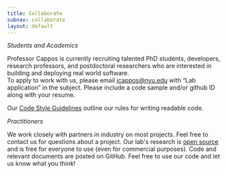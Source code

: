 ```yaml
---
title: Collaborate
subnav: collaborate
layout: default
---
```


*Students and Academics*

Professor Cappos is currently recruiting talented PhD students, developers, 
research professors, and postdoctoral researchers who are interested in 
building and deploying real world software.  
To apply to work with us, please email 
<a href="mailto:jcappos@nyu.edu">jcappos@nyu.edu</a> with “Lab application” in 
the subject.  Please include a code sample and/or github ID along with 
your resume.  

Our <a href="https://github.com/secure-systems-lab/code-style-guidelines">Code
Style Guidelines</a> outline our rules for writing readable code.  

*Practitioners*

We work closely with partners in industry on most projects.  Feel free to 
contact us for questions about a project.
Our lab's research is <a href="LICENSE.txt">open source</a> and is free for 
everyone to use (even for commercial purposes).  Code and relevant documents 
are posted on GitHub. Feel free to use our code and let us know what you think!
